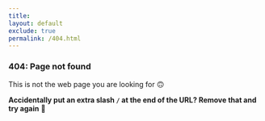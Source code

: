 ```yaml
---
title: 
layout: default
exclude: true
permalink: /404.html
---
```


### 404: Page not found

This is not the web page you are looking for 🙃

__Accidentally put an extra slash `/` at the end of the URL? Remove that and try again__ 🥳
